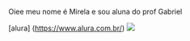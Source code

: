Oiee meu nome é Mirela e sou aluna do prof Gabriel 


[alura] (https://www.alura.com.br/)
![](https://media.tenor.com/rXxQXRXB0pkAAAAC/elmo-fire.gif)
